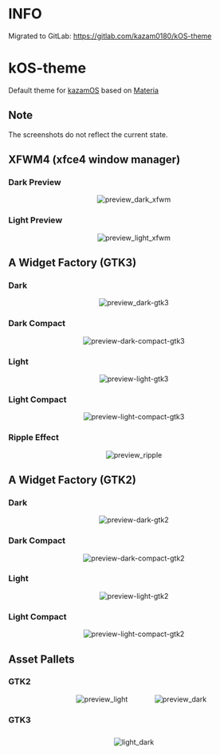 # INFO
Migrated to GitLab:
https://gitlab.com/kazam0180/kOS-theme



# kOS-theme 

Default theme for [kazamOS](https://github.com/Wolf-Pack-Clan/kazamOS) based on [Materia](https://github.com/nana-4/materia-theme/)

## Note
The screenshots do not reflect the current state.

## XFWM4 (xfce4 window manager)

### Dark Preview

<p align="center">
  <img src="https://raw.githubusercontent.com/Wolf-Pack-Clan/kOS-theme/refs/heads/master/images/xfwm4-dark.png" alt="preview_dark_xfwm" hspace="40">
</p>

### Light Preview

<p align="center">
  <img src="https://raw.githubusercontent.com/Wolf-Pack-Clan/kOS-theme/refs/heads/master/images/xfwm4-light.png" alt="preview_light_xfwm" hspace="40">
</p>

## A Widget Factory (GTK3)

### Dark

<p align="center">
  <img src="https://raw.githubusercontent.com/Wolf-Pack-Clan/kOS-theme/refs/heads/master/images/preview-dark-gtk3.png" alt="preview_dark-gtk3" hspace="20">
</p>

### Dark Compact

<p align="center">
  <img src="https://raw.githubusercontent.com/Wolf-Pack-Clan/kOS-theme/refs/heads/master/images/preview-dark-compact-gtk3.png" alt="preview-dark-compact-gtk3" hspace="20">
</p>

### Light

<p align="center">
  <img src="https://raw.githubusercontent.com/Wolf-Pack-Clan/kOS-theme/refs/heads/master/images/preview-light-gtk3.png" alt="preview-light-gtk3" hspace="20">
</p>

### Light Compact

<p align="center">
  <img src="https://raw.githubusercontent.com/Wolf-Pack-Clan/kOS-theme/refs/heads/master/images/preview-light-compact-gtk3.png" alt="preview-light-compact-gtk3" hspace="20">
</p>

### Ripple Effect

<p align="center">
  <img src="https://raw.githubusercontent.com/Wolf-Pack-Clan/kOS-theme/refs/heads/master/images/ripple.gif" alt="preview_ripple" hspace="20">
</p>

## A Widget Factory (GTK2)

### Dark

<p align="center">
  <img src="https://raw.githubusercontent.com/Wolf-Pack-Clan/kOS-theme/refs/heads/master/images/preview-dark-gtk2.png" alt="preview-dark-gtk2" hspace="20">
</p>

### Dark Compact

<p align="center">
  <img src="https://raw.githubusercontent.com/Wolf-Pack-Clan/kOS-theme/refs/heads/master/images/preview-dark-compact-gtk2.png" alt="preview-dark-compact-gtk2" hspace="20">
</p>

### Light

<p align="center">
  <img src="https://raw.githubusercontent.com/Wolf-Pack-Clan/kOS-theme/refs/heads/master/images/preview-light-gtk2.png" alt="preview-light-gtk2" hspace="20">
</p>

### Light Compact

<p align="center">
  <img src="https://raw.githubusercontent.com/Wolf-Pack-Clan/kOS-theme/refs/heads/master/images/preview-light-compact-gtk2.png" alt="preview-light-compact-gtk2" hspace="20">
</p>

## Asset Pallets

### GTK2

<p align="center">
  <img src="https://raw.githubusercontent.com/Wolf-Pack-Clan/kOS-theme/refs/heads/master/images/preview_light.png" alt="preview_light" hspace="40">
  <img src="https://raw.githubusercontent.com/Wolf-Pack-Clan/kOS-theme/refs/heads/master/images/preview_dark.png" alt="preview_dark" hspace="10">
</p>

### GTK3

<p align="center">
  <img src="https://raw.githubusercontent.com/Wolf-Pack-Clan/kOS-theme/refs/heads/master/images/light_dark.png" alt="light_dark" vspace="10">
</p>
